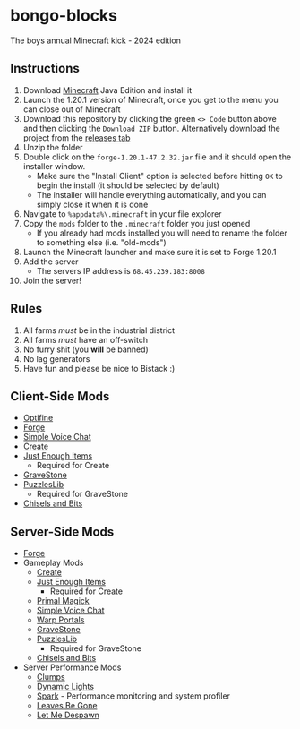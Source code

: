 # bongo-blocks
The boys annual Minecraft kick - 2024 edition

## Instructions
1. Download [Minecraft](https://www.minecraft.net/en-us/download) Java Edition and install it
2. Launch the 1.20.1 version of Minecraft, once you get to the menu you can close out of Minecraft
3. Download this repository by clicking the green `<> Code` button above and then clicking the `Download ZIP` button. Alternatively download the project from the [releases tab]()
4. Unzip the folder
5. Double click on the `forge-1.20.1-47.2.32.jar` file and it should open the installer window. 
	- Make sure the "Install Client" option is selected before hitting `OK` to begin the install (it should be selected by default)
	- The installer will handle everything automatically, and you can simply close it when it is done
6. Navigate to `%appdata%\.minecraft` in your file explorer
7. Copy the `mods` folder to the `.minecraft` folder you just opened
	- If you already had mods installed you will need to rename the folder to something else (i.e. "old-mods")
8. Launch the Minecraft launcher and make sure it is set to Forge 1.20.1
9. Add the server
	- The servers IP address is `68.45.239.183:8008`
10. Join the server!

## Rules
1. All farms *must* be in the industrial district
2. All farms *must* have an off-switch
3. No furry shit (you **will** be banned)
4. No lag generators
5. Have fun and please be nice to Bistack :) 

## Client-Side Mods
- [Optifine](https://optifine.net/downloads)
- [Forge](https://files.minecraftforge.net/net/minecraftforge/forge/index_1.20.1.html)
- [Simple Voice Chat](https://www.curseforge.com/minecraft/mc-mods/simple-voice-chat)
- [Create](https://www.curseforge.com/minecraft/mc-mods/create)
- [Just Enough Items](https://www.curseforge.com/minecraft/mc-mods/jei)
	- Required for Create
- [GraveStone](https://www.curseforge.com/minecraft/mc-mods/gravestone-mod)
- [PuzzlesLib](https://www.curseforge.com/minecraft/mc-mods/puzzles-lib)
	- Required for GraveStone
- [Chisels and Bits](https://www.curseforge.com/minecraft/mc-mods/chisels-bits)
  
## Server-Side Mods
- [Forge](https://files.minecraftforge.net/net/minecraftforge/forge/index_1.20.1.html)
- Gameplay Mods
	- [Create](https://www.curseforge.com/minecraft/mc-mods/create)
	- [Just Enough Items](https://www.curseforge.com/minecraft/mc-mods/jei)
    	- Required for Create
	- [Primal Magick](https://www.curseforge.com/minecraft/mc-mods/primal-magick)
	- [Simple Voice Chat](https://www.curseforge.com/minecraft/mc-mods/simple-voice-chat)
	- [Warp Portals](https://www.curseforge.com/minecraft/data-packs/warp-portals-portal-teleportation)
	- [GraveStone](https://www.curseforge.com/minecraft/mc-mods/gravestone-mod)
	- [PuzzlesLib](https://www.curseforge.com/minecraft/mc-mods/puzzles-lib)
		- Required for GraveStone
	- [Chisels and Bits](https://www.curseforge.com/minecraft/mc-mods/chisels-bits) 
- Server Performance Mods
	- [Clumps](https://www.curseforge.com/minecraft/mc-mods/clumps)
	- [Dynamic Lights](https://www.curseforge.com/minecraft/mc-mods/tschipcrafts-dynamic-lights-mod)
	- [Spark](https://www.curseforge.com/minecraft/mc-mods/spark)
    		- Performance monitoring and system profiler
	- [Leaves Be Gone](https://www.curseforge.com/minecraft/mc-mods/leaves-be-gone)
	- [Let Me Despawn](https://www.curseforge.com/minecraft/mc-mods/let-me-despawn)


